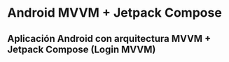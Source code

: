 # Android MVVM + Jetpack Compose

## Aplicación Android con arquitectura MVVM + Jetpack Compose (Login MVVM)